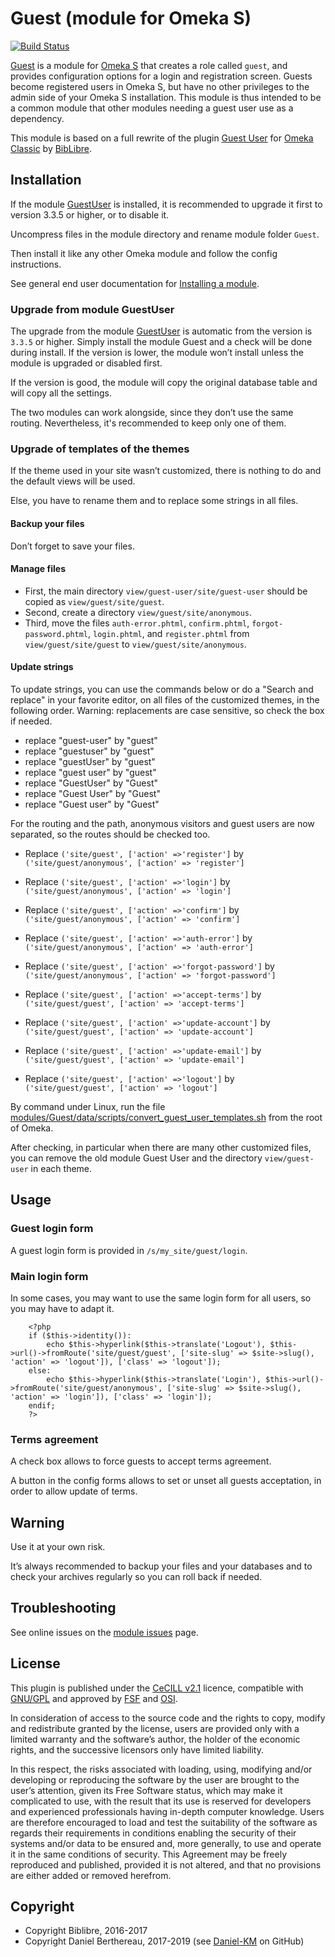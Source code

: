 Guest (module for Omeka S)
==========================

[![Build Status](https://travis-ci.org/Daniel-KM/Omeka-S-module-Guest.svg?branch=master)](https://travis-ci.org/Daniel-KM/Omeka-S-module-Guest)

[Guest] is a module for [Omeka S] that creates a role called `guest`, and
provides configuration options for a login and registration screen. Guests
become registered users in Omeka S, but have no other privileges to the admin
side of your Omeka S installation. This module is thus intended to be a common
module that other modules needing a guest user use as a dependency.

This module is based on a full rewrite of the plugin [Guest User] for [Omeka Classic]
by [BibLibre].


Installation
------------

If the module [GuestUser] is installed, it is recommended to upgrade it first to
version 3.3.5 or higher, or to disable it.

Uncompress files in the module directory and rename module folder `Guest`.

Then install it like any other Omeka module and follow the config instructions.

See general end user documentation for [Installing a module].

### Upgrade from module GuestUser

The upgrade from the module [GuestUser] is automatic from the version is `3.3.5`
or higher. Simply install the module Guest and a check will be done during
install. If the version is lower, the module won’t install unless the module is
upgraded or disabled first.

If the version is good, the module will copy the original database table and
will copy all the settings.

The two modules can work alongside, since they don’t use the same routing.
Nevertheless, it's recommended to keep only one of them.

### Upgrade of templates of the themes

If the theme used in your site wasn’t customized, there is nothing to do and the
default views will be used.

Else, you have to rename them and to replace some strings in all files.

#### Backup your files

Don’t forget to save your files.

#### Manage files

- First, the main directory `view/guest-user/site/guest-user` should be copied
  as `view/guest/site/guest`.
- Second, create a directory `view/guest/site/anonymous`.
- Third, move the files `auth-error.phtml`, `confirm.phtml`, `forgot-password.phtml`,
  `login.phtml`, and `register.phtml` from `view/guest/site/guest` to `view/guest/site/anonymous`.

#### Update strings

To update strings, you can use the commands below or do a "Search and replace"
in your favorite editor, on all files of the customized themes, in the following
order.
Warning: replacements are case sensitive, so check the box if needed.

- replace "guest-user" by "guest"
- replace "guestuser" by "guest"
- replace "guestUser" by "guest"
- replace "guest user" by "guest"
- replace "GuestUser" by "Guest"
- replace "Guest User" by "Guest"
- replace "Guest user" by "Guest"

For the routing and the path, anonymous visitors and guest users are now
separated, so the routes should be checked too.

- Replace `('site/guest', ['action' =>'register']` by `('site/guest/anonymous', ['action' => 'register']`
- Replace `('site/guest', ['action' =>'login']` by `('site/guest/anonymous', ['action' => 'login']`
- Replace `('site/guest', ['action' =>'confirm']` by `('site/guest/anonymous', ['action' => 'confirm']`
- Replace `('site/guest', ['action' =>'auth-error']` by `('site/guest/anonymous', ['action' => 'auth-error']`
- Replace `('site/guest', ['action' =>'forgot-password']` by `('site/guest/anonymous', ['action' => 'forgot-password']`

- Replace `('site/guest', ['action' =>'accept-terms']` by `('site/guest/guest', ['action' => 'accept-terms']`
- Replace `('site/guest', ['action' =>'update-account']` by `('site/guest/guest', ['action' => 'update-account']`
- Replace `('site/guest', ['action' =>'update-email']` by `('site/guest/guest', ['action' => 'update-email']`
- Replace `('site/guest', ['action' =>'logout']` by `('site/guest/guest', ['action' => 'logout']`

By command under Linux, run the file [modules/Guest/data/scripts/convert_guest_user_templates.sh]
from the root of Omeka.

After checking, in particular when there are many other customized files, you
can remove the old module Guest User and the directory `view/guest-user` in each
theme.


Usage
-----

### Guest login form

A guest login form is provided in `/s/my_site/guest/login`.

### Main login form

In some cases, you may want to use the same login form for all users, so you may
have to adapt it.

```
    <?php
    if ($this->identity()):
        echo $this->hyperlink($this->translate('Logout'), $this->url()->fromRoute('site/guest/guest', ['site-slug' => $site->slug(), 'action' => 'logout']), ['class' => 'logout']);
    else:
        echo $this->hyperlink($this->translate('Login'), $this->url()->fromRoute('site/guest/anonymous', ['site-slug' => $site->slug(), 'action' => 'login']), ['class' => 'login']);
    endif;
    ?>
```

### Terms agreement

A check box allows to force guests to accept terms agreement.

A button in the config forms allows to set or unset all guests acceptation,
in order to allow update of terms.


Warning
-------

Use it at your own risk.

It’s always recommended to backup your files and your databases and to check
your archives regularly so you can roll back if needed.


Troubleshooting
---------------

See online issues on the [module issues] page.


License
-------

This plugin is published under the [CeCILL v2.1] licence, compatible with
[GNU/GPL] and approved by [FSF] and [OSI].

In consideration of access to the source code and the rights to copy, modify and
redistribute granted by the license, users are provided only with a limited
warranty and the software’s author, the holder of the economic rights, and the
successive licensors only have limited liability.

In this respect, the risks associated with loading, using, modifying and/or
developing or reproducing the software by the user are brought to the user’s
attention, given its Free Software status, which may make it complicated to use,
with the result that its use is reserved for developers and experienced
professionals having in-depth computer knowledge. Users are therefore encouraged
to load and test the suitability of the software as regards their requirements
in conditions enabling the security of their systems and/or data to be ensured
and, more generally, to use and operate it in the same conditions of security.
This Agreement may be freely reproduced and published, provided it is not
altered, and that no provisions are either added or removed herefrom.


Copyright
---------

* Copyright Biblibre, 2016-2017
* Copyright Daniel Berthereau, 2017-2019 (see [Daniel-KM] on GitHub)


[Guest]: https://github.com/Daniel-KM/Omeka-S-module-Guest
[Guest User]: https://github.com/omeka/plugin-GuestUser
[GuestUser]: https://github.com/biblibre/omeka-s-module-Guest
[Omeka S]: https://www.omeka.org/s
[Omeka Classic]: https://omeka.org
[GuestUser]: https://github.com/omeka/plugin-GuestUser
[Installing a module]: http://dev.omeka.org/docs/s/user-manual/modules/#installing-modules
[modules/Guest/data/scripts/convert_guest_user_templates.sh]: https://github.com/Daniel-KM/Omeka-S-module-Guest/blob/master/data/scripts/convert_guest_user_templates.sh
[module issues]: https://github.com/Daniel-KM/Omeka-S-module-Guest/issues
[CeCILL v2.1]: https://www.cecill.info/licences/Licence_CeCILL_V2.1-en.html
[GNU/GPL]: https://www.gnu.org/licenses/gpl-3.0.html
[FSF]: https://www.fsf.org
[OSI]: http://opensource.org
[BibLibre]: https://github.com/biblibre
[Daniel-KM]: https://github.com/Daniel-KM "Daniel Berthereau"
